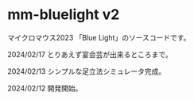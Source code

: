 # mm-bluelight v2

マイクロマウス2023 「Blue Light」のソースコードです。

2024/02/17 とりあえず宴会芸が出来るところまで。

2024/02/13 シンプルな足立法シミュレータ完成。

2024/02/12 開発開始。


